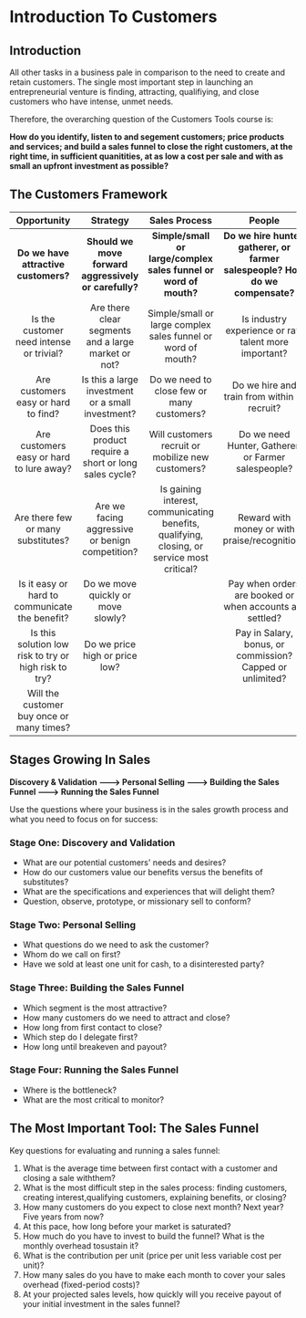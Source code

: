 # Introduction To Customers

## Introduction

All other tasks in a business pale in comparison to the need to create and retain customers. The single most important step in launching an entrepreneurial venture is finding, attracting, qualifiying, and close customers who have intense, unmet needs.

Therefore, the overarching question of the Customers Tools course is:

**How do you identify, listen to and segement customers; price products and services; and build a sales funnel to close the right customers, at the right time, in sufficient quanitities, at as low a cost per sale and with as small an upfront investment as possible?**

## The Customers Framework

| Opportunity| Strategy | Sales Process | People 
|:-------------:|:----------:|:-------------:|:-----------:
**Do we have attractive customers?**| **Should we move forward aggressively or carefully?** | **Simple/small or large/complex sales funnel or word of mouth?** | **Do we hire hunter, gatherer, or farmer salespeople? How do we compensate?** 
|Is the customer need intense or trivial? | Are there clear segments and a large market or not? | Simple/small or large complex sales funnel or word of mouth? | Is industry experience or raw talent more important?
Are customers easy or hard to find? | Is this a large investment or a small investment? | Do we need to close few or many customers? | Do we hire and train from within or recruit?
Are customers easy or hard to lure away?| Does this product require a short or long sales cycle? | Will customers recruit or mobilize new customers?| Do we need Hunter, Gatherer, or Farmer salespeople?
Are there few or many substitutes? | Are we facing aggressive or benign competition? | Is gaining interest, communicating benefits, qualifying, closing, or service most critical? | Reward with money or with praise/recognition?
Is it easy or hard to communicate the benefit? | Do we move quickly or move slowly?| |Pay when orders are booked or when accounts are settled?
Is this solution low risk to try or high risk to try? | Do we price high or price low?| | Pay in Salary, bonus, or commission? Capped or unlimited?
Will the customer buy once or many times? | | | 

## Stages Growing In Sales

**Discovery & Validation ---> Personal Selling ---> Building the Sales Funnel ---> Running the Sales Funnel**

Use the questions where your business is in the sales growth process and what you need to focus on for success:

### Stage One: Discovery and Validation

- What are our potential customers' needs and desires?
- How do our customers value our benefits versus the benefits of substitutes?
- What are the specifications and experiences that will delight them?
- Question, observe, prototype, or missionary sell to conform?

### Stage Two: Personal Selling

- What questions do we need to ask the customer?
- Whom do we call on first?
- Have we sold at least one unit for cash, to a disinterested party?

### Stage Three: Building the Sales Funnel

- Which segment is the most attractive?
- How many customers do we need to attract and close?
- How long from first contact to close?
- Which step do I delegate first?
- How long until breakeven and payout?

### Stage Four: Running the Sales Funnel
- Where is the bottleneck?
- What are the most critical to monitor?

## The Most Important Tool: The Sales Funnel

Key questions for evaluating and running a sales funnel:

1. What is the average time between first contact with a customer and closing a sale withthem?
1. What is the most difficult step in the sales process: finding customers, creating interest,qualifying customers, explaining benefits, or closing?
1. How many customers do you expect to close next month? Next year? Five years from now?
1. At this pace, how long before your market is saturated?
1. How much do you have to invest to build the funnel? What is the monthly overhead tosustain it?
1. What is the contribution per unit (price per unit less variable cost per unit)?
1. How many sales do you have to make each month to cover your sales overhead (fixed-period costs)?
1. At your projected sales levels, how quickly will you receive payout of your initial investment in the sales funnel?